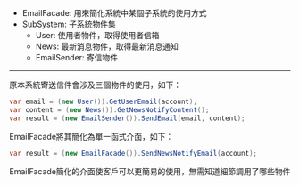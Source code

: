 ﻿- EmailFacade: 用來簡化系統中某個子系統的使用方式
- SubSystem: 子系統物件集
    - User: 使用者物件，取得使用者信箱
    - News: 最新消息物件，取得最新消息通知
    - EmailSender: 寄信物件

---

原本系統寄送信件會涉及三個物件的使用，如下：

```C#
var email = (new User()).GetUserEmail(account);
var content = (new News()).GetNewsNotifyContent();
var result = (new EmailSender()).SendEmail(email, content);
```

EmailFacade將其簡化為單一函式介面，如下：

```C#
var result = (new EmailFacade()).SendNewsNotifyEmail(account);
```

EmailFacade簡化的介面使客戶可以更簡易的使用，無需知道細節調用了哪些物件